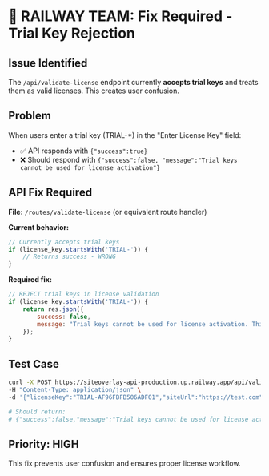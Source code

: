 # 🚨 RAILWAY TEAM: Fix Required - Trial Key Rejection

## Issue Identified
The `/api/validate-license` endpoint currently **accepts trial keys** and treats them as valid licenses. This creates user confusion.

## Problem
When users enter a trial key (TRIAL-*) in the "Enter License Key" field:
- ✅ API responds with `{"success":true}` 
- ❌ Should respond with `{"success":false, "message":"Trial keys cannot be used for license activation"}`

## API Fix Required

**File:** `/routes/validate-license` (or equivalent route handler)

**Current behavior:**
```javascript
// Currently accepts trial keys
if (license_key.startsWith('TRIAL-')) {
    // Returns success - WRONG
}
```

**Required fix:**
```javascript
// REJECT trial keys in license validation
if (license_key.startsWith('TRIAL-')) {
    return res.json({
        success: false,
        message: "Trial keys cannot be used for license activation. This is a trial key - please request your paid license key instead."
    });
}
```

## Test Case
```bash
curl -X POST https://siteoverlay-api-production.up.railway.app/api/validate-license \
-H "Content-Type: application/json" \
-d '{"licenseKey":"TRIAL-AF96FBFB506ADF01","siteUrl":"https://test.com"}'

# Should return:
# {"success":false,"message":"Trial keys cannot be used for license activation. This is a trial key - please request your paid license key instead."}
```

## Priority: HIGH
This fix prevents user confusion and ensures proper license workflow.